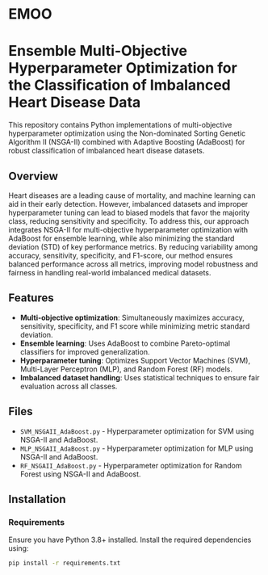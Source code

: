 # EMOO
# Ensemble Multi-Objective Hyperparameter Optimization for the Classification of Imbalanced Heart Disease Data

This repository contains Python implementations of multi-objective hyperparameter optimization using the Non-dominated Sorting Genetic Algorithm II (NSGA-II) combined with Adaptive Boosting (AdaBoost) for robust classification of imbalanced heart disease datasets. 

## **Overview**
Heart diseases are a leading cause of mortality, and machine learning can aid in their early detection. However, imbalanced datasets and improper hyperparameter tuning can lead to biased models that favor the majority class, reducing sensitivity and specificity. To address this, our approach integrates NSGA-II for multi-objective hyperparameter optimization with AdaBoost for ensemble learning, while also minimizing the standard deviation (STD) of key performance metrics. By reducing variability among accuracy, sensitivity, specificity, and F1-score, our method ensures balanced performance across all metrics, improving model robustness and fairness in handling real-world imbalanced medical datasets.

## **Features**
- **Multi-objective optimization**: Simultaneously maximizes accuracy, sensitivity, specificity, and F1 score while minimizing metric standard deviation.
- **Ensemble learning**: Uses AdaBoost to combine Pareto-optimal classifiers for improved generalization.
- **Hyperparameter tuning**: Optimizes Support Vector Machines (SVM), Multi-Layer Perceptron (MLP), and Random Forest (RF) models.
- **Imbalanced dataset handling**: Uses statistical techniques to ensure fair evaluation across all classes.

## **Files**
- `SVM_NSGAII_AdaBoost.py` - Hyperparameter optimization for SVM using NSGA-II and AdaBoost.
- `MLP_NSGAII_AdaBoost.py` - Hyperparameter optimization for MLP using NSGA-II and AdaBoost.
- `RF_NSGAII_AdaBoost.py` - Hyperparameter optimization for Random Forest using NSGA-II and AdaBoost.
  
## **Installation**
### **Requirements**
Ensure you have Python 3.8+ installed. Install the required dependencies using:

```sh
pip install -r requirements.txt
